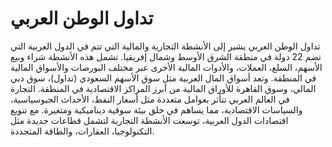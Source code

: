 # تداول الوطن العربي

تداول الوطن العربي يشير إلى الأنشطة التجارية والمالية التي تتم في الدول العربية التي تضم 22 دولة في منطقة الشرق الأوسط وشمال إفريقيا. تشمل هذه الأنشطة شراء وبيع الأسهم، السلع، العملات، والأدوات المالية الأخرى عبر مختلف البورصات والأسواق المالية في المنطقة. وتعد أسواق المال العربية مثل سوق الأسهم السعودي (تداول)، سوق دبي المالي، وسوق القاهرة للأوراق المالية من أبرز المراكز الاقتصادية في المنطقة. التجارة في العالم العربي تتأثر بعوامل متعددة مثل أسعار النفط، الأحداث الجيوسياسية، والسياسات الاقتصادية، مما يساهم في خلق بيئة سوقية ديناميكية ومتغيرة. مع تنويع اقتصادات الدول العربية، توسعت الأنشطة التجارية لتشمل قطاعات جديدة مثل التكنولوجيا، العقارات، والطاقة المتجددة.








